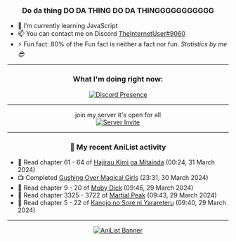<div align="center">

### Do da thing DO DA THING DO DA THINGGGGGGGGGGG
</div>

- 🌱 I’m currently learning JavaScript
- 📫 You can contact me on Discord [TheInternetUser#9060](https://discord.com/users/534117072796385300)
- ⚡ Fun fact: 80% of the Fun fact is neither a fact nor fun. _Statistics by me 😎_
<hr>

<div align="center">

### What I'm doing right now:
[![Discord Presence](https://lanyard.cnrad.dev/api/534117072796385300)](https://discord.com/users/534117072796385300)
<hr>

join my server it's open for all <br>
[![Server Invite](https://invidget.switchblade.xyz/bfYgVHxrSs)](https://discord.gg/bfYgVHxrSs)

<hr>
  
### 🌸 My recent AniList activity

</div>

<!-- ANILIST_ACTIVITY:start -->

-   📖 Read chapter 61 - 64 of [Hajirau Kimi ga Mitainda](https://anilist.co/manga/129225) (00:24, 31 March 2024)
-   📺 Completed [Gushing Over Magical Girls](https://anilist.co/anime/162780) (23:31, 30 March 2024)
-   📖 Read chapter 9 - 20 of [Moby Dick](https://anilist.co/manga/172094) (09:46, 29 March 2024)
-   📖 Read chapter 3325 - 3722 of [Martial Peak](https://anilist.co/manga/104494) (09:43, 29 March 2024)
-   📖 Read chapter 5 - 22 of [Kanojo no Sore ni Yarareteru](https://anilist.co/manga/160465) (09:40, 29 March 2024)

<!-- ANILIST_ACTIVITY:end -->
<hr>

<div align="center">

[![AniList Banner](https://img.anili.st/User/929966)](https://anilist.co/user/TheInternetUser)

<!-- ![Profile views](https://gpvc.arturio.dev/TheInternetUse7) Since 2023-01-09 -->
<br>


</div>
